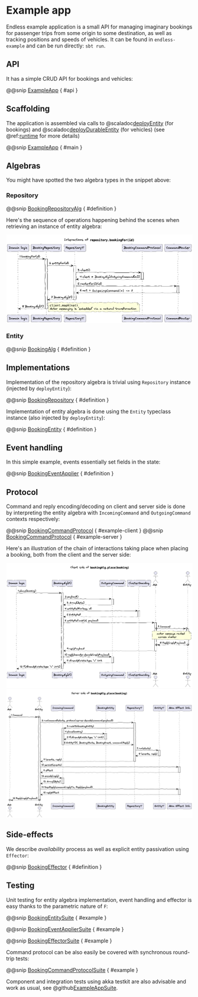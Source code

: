 # Example app

Endless example application is a small API for managing imaginary bookings for passenger trips from some origin to some destination, as well as tracking positions and speeds of vehicles. It can be found in `endless-example` and can be run directly: `sbt run`. 

## API
It has a simple CRUD API for bookings and vehicles:

@@snip [ExampleApp](/example/src/main/scala/endless/example/ExampleApp.scala) { #api }

## Scaffolding
The application is assembled via calls to @scaladoc[deployEntity](endless.runtime.akka.deploy.Deployer.deployEntity) (for bookings) and @scaladoc[deployDurableEntity](endless.runtime.akka.deploy.Deployer.deployDurableEntity) (for vehicles) (see @ref:[runtime](runtime.md) for more details)

@@snip [ExampleApp](/example/src/main/scala/endless/example/ExampleApp.scala) { #main }

## Algebras
You might have spotted the two algebra types in the snippet above: 

### Repository

@@snip [BookingRepositoryAlg](/example/src/main/scala/endless/example/algebra/BookingRepositoryAlg.scala) { #definition }

Here's the sequence of operations happening behind the scenes when retrieving an instance of entity algebra: 

<img src="sequences/BookingRepository.png"/>

### Entity

@@snip [BookingAlg](/example/src/main/scala/endless/example/algebra/BookingAlg.scala) { #definition }

## Implementations
Implementation of the repository algebra is trivial using `Repository` instance (injected by `deployEntity`):

@@snip [BookingRepository](/example/src/main/scala/endless/example/logic/BookingRepository.scala) { #definition }

Implementation of entity algebra is done using the `Entity` typeclass instance (also injected by `deployEntity`):

@@snip [BookingEntity](/example/src/main/scala/endless/example/logic/BookingEntity.scala) { #definition }

## Event handling 

In this simple example, events essentially set fields in the state:

@@snip [BookingEventApplier](/example/src/main/scala/endless/example/logic/BookingEventApplier.scala) { #definition }

## Protocol
Command and reply encoding/decoding on client and server side is done by interpreting the entity algebra with `IncomingCommand` and `OutgoingCommand` contexts respectively:

@@snip [BookingCommandProtocol](/example/src/main/scala/endless/example/protocol/BookingCommandProtocol.scala) { #example-client }
@@snip [BookingCommandProtocol](/example/src/main/scala/endless/example/protocol/BookingCommandProtocol.scala) { #example-server }

Here's an illustration of the chain of interactions taking place when placing a booking, both from the client and the server side:

<img src="sequences/PlaceBookingClient.png"/>
<img src="sequences/PlaceBookingServer.png"/>

## Side-effects
We describe *availability* process as well as explicit entity passivation using `Effector`: 

@@snip [BookingEffector](/example/src/main/scala/endless/example/logic/BookingEffector.scala) { #definition }

## Testing

Unit testing for entity algebra implementation, event handling and effector is easy thanks to the parametric nature of `F`:   

@@snip [BookingEntitySuite](/example/src/test/scala/endless/example/logic/BookingEntitySuite.scala) { #example }

@@snip [BookingEventApplierSuite](/example/src/test/scala/endless/example/logic/BookingEventApplierSuite.scala) { #example }

@@snip [BookingEffectorSuite](/example/src/test/scala/endless/example/logic/BookingEffectorSuite.scala) { #example }

Command protocol can be also easily be covered with synchronous round-trip tests:

@@snip [BookingCommandProtocolSuite](/example/src/test/scala/endless/example/protocol/BookingCommandProtocolSuite.scala) { #example }

Component and integration tests using akka testkit are also advisable and work as usual, see @github[ExampleAppSuite](/example/src/test/scala/endless/example/ExampleAppSuite.scala).